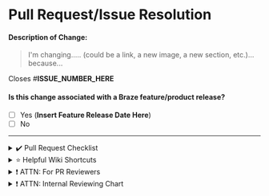 # Pull Request/Issue Resolution

#### Description of Change:
> I'm changing..... (could be a link, a new image, a new section, etc.)... because...

Closes #**ISSUE_NUMBER_HERE**

#### Is this change associated with a Braze feature/product release?
- [ ] Yes (**Insert Feature Release Date Here**)
- [ ] No

---

<details>
<summary>✔️ Pull Request Checklist</summary>
<br>

- [ ] Check that all links work.
- [ ] Ensure you have completed [our Contributors License Agreement](https://www.braze.com/docs/cla/).
- [ ] Tag @Timothy-Kim and @KellieHawks as a reviewer when your work is **done and ready to be reviewed for merge**. Are you an internal product manager? Reference the chart below to tag the appropriate reviewer.
- [ ] Tag others as reviewers as necessary.
- [ ] If you have modified any links, be sure to add redirects to `assets` > `js` > `broken_redirect_list.js`

</details>

<details>
<summary>⭐ Helpful Wiki Shortcuts</summary>
<br>

- [Writing Style Guide](https://docs.google.com/document/d/e/2PACX-1vTluyDFO3ZEV7V6VvhXE4As_hSFwmnFFdU9g6_TrAYTgH1QmbRoEDDdn5GzKAB9vdBbIdyiFdoaJcNk/pub)
- [Image Style Guide](https://docs.google.com/document/d/e/2PACX-1vRJSkwcjmjrTfLDagZccLpOMMyh5NN5SXRZSjz12cRAHbX4OrUmhvCmYpf_p5YB-9r4_jSOQLkicQIH/pub)
- [Styling Test Page](https://www.braze.com/docs/home/styling_test_page/)

</details>

<details>
<summary>❗ ATTN: For PR Reviewers</summary>
<br>

- [ ] Read our [Reviewing a PR page](https://github.com/Appboy/braze-docs/wiki/Reviewing-a-PR) for more on our reviewing suggestions.
- [ ] Read our [Previewing Documentation page](https://github.com/braze-inc/braze-docs/wiki/Previewing-and-Testing-Documentation) to see how to check the deployment.
  - [ ] Preview all changes in the linked Vercel environment by clicking the preview link in the vercel-bot comment in your PR.
</details>

<details>
<summary>❗ ATTN: Internal Reviewing Chart </summary>
<br>
<b>Work at Braze and not sure who to tag for review?</b> <br>Before tagging @timothy-kim or @KellieHawks for a general review, reference the following chart to see if a specific product vertical/reviewer applies to your pull request.
<br><br>
<table>
<tr>
    <td><b>Reviewer</b></td>
    <td><b>Product Vertical</b></td>
  </tr>
  <tr>
    <td>@Timothy-Kim</td>
    <td>Data Infrastructure<br>Platform Infrastructure<br>Quality Infrastructure</td>
  </tr>
  <tr>
    <td>@kelliehawks</td>
    <td>Internal Tools<br>Product Partnerships<br>SDKs<br>SMS</td>
  </tr>
  <tr>
    <td>@bre-fitzgerald</td>
    <td>Channels<br>FIX<br>Intelligence<br>Reporting<br>SMB</td>
  </tr>
  <tr>
    <td>@lydia-xie</td>
    <td>Email (Composition and Infrastructure)<br>Ingestion<br>Messaging</td>
  </tr>
</table>
</details>
